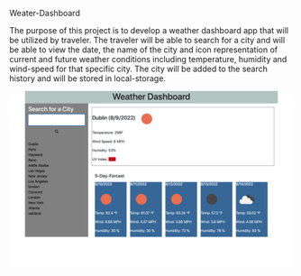 Weater-Dashboard 

The purpose of this project is to develop a weather dashboard app that will be utilized by traveler. The traveler will be able to search for a city and will be able to view the date, the name of the city and icon representation of current and future weather conditions including temperature, humidity and wind-speed for that specific city.  The city will be added to the search history and will be stored in local-storage. 


![image](Assets/images/Weather-Dashboard-Screen-Shot.png)
